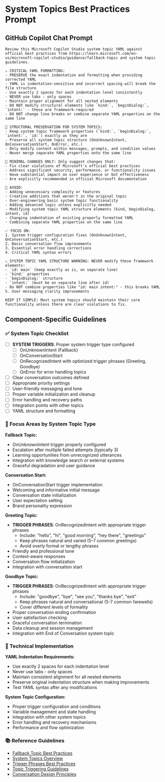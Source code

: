 # System Topics Best Practices Prompt

## GitHub Copilot Chat Prompt

```
Review this Microsoft Copilot Studio system topic YAML against official best practices from https://learn.microsoft.com/en-us/microsoft-copilot-studio/guidance/fallback-topic and system topic guidelines. 

⚠️ CRITICAL YAML FORMATTING: 
- PRESERVE the exact indentation and formatting when providing corrected YAML
- YAML is indentation-sensitive and incorrect spacing will break the file structure
- Use exactly 2 spaces for each indentation level consistently
- NEVER use tabs - only spaces
- Maintain proper alignment for all nested elements
- DO NOT modify structural elements like `kind:`, `beginDialog:`, `intent:` - these are framework-required
- DO NOT change line breaks or combine separate YAML properties on the same line

🚨 STRUCTURAL PRESERVATION FOR SYSTEM TOPICS:
- Keep system topic framework properties (`kind:`, `beginDialog:`, `intent:`, `id:`) exactly as they are
- Preserve all system topic structure (OnUnknownIntent, OnConversationStart, OnError, etc.)
- Only modify content within messages, prompts, and condition values
- Never merge separate YAML properties onto the same line

🎯 MINIMAL CHANGES ONLY: Only suggest changes that:
- Fix clear violations of Microsoft's official best practices
- Address significant security, performance, or functionality issues
- Have substantial impact on user experience or bot effectiveness
- Are explicitly recommended in official Microsoft documentation

🚫 AVOID:
- Adding unnecessary complexity or features
- Creative additions that weren't in the original topic
- Over-engineering basic system topic functionality
- Adding advanced logic unless explicitly needed
- Modifying system topic YAML structure elements (kind, beginDialog, intent, id)
- Changing indentation of existing properly formatted YAML
- Combining separate YAML properties on the same line

✅ FOCUS ON:
1. System trigger configuration fixes (OnUnknownIntent, OnConversationStart, etc.)
2. Basic conversation flow improvements
3. Essential error handling corrections
4. Critical YAML syntax errors

⚠️ SYSTEM TOPIC YAML STRUCTURE WARNING: NEVER modify these framework elements:
- `id: main` (keep exactly as is, on separate line)
- `kind:` properties 
- `beginDialog:` structure
- `intent:` (must be on separate line after id)
- Do NOT combine properties like "id: main intent:" - this breaks YAML
5. User messaging clarity improvements

KEEP IT SIMPLE: Most system topics should maintain their core functionality unless there are clear violations to fix.
```

## Component-Specific Guidelines

### ✅ System Topic Checklist
- [ ] **SYSTEM TRIGGERS**: Proper system trigger type configured
  - [ ] OnUnknownIntent (Fallback)
  - [ ] OnConversationStart 
  - [ ] OnRecognizedIntent with optimized trigger phrases (Greeting, Goodbye)
  - [ ] OnError for error handling topics
- [ ] Clear conversation outcomes defined
- [ ] Appropriate priority settings
- [ ] User-friendly messaging and tone
- [ ] Proper variable initialization and cleanup
- [ ] Error handling and recovery paths
- [ ] Integration points with other topics
- [ ] YAML structure and formatting

### 🎯 Focus Areas by System Topic Type

**Fallback Topic:**
- OnUnknownIntent trigger properly configured
- Escalation after multiple failed attempts (typically 3)
- Learning opportunities from unrecognized utterances
- Integration with knowledge search or external systems
- Graceful degradation and user guidance

**Conversation Start:**
- OnConversationStart trigger implementation
- Welcoming and informative initial message
- Conversation state initialization
- User expectation setting
- Brand personality expression

**Greeting Topic:**
- **TRIGGER PHRASES**: OnRecognizedIntent with appropriate trigger phrases
  - Include: "hello", "hi", "good morning", "hey there", "greetings"
  - Keep phrases natural and varied (5-7 common greetings)
  - Avoid overly formal or lengthy phrases
- Friendly and professional tone
- Context-aware responses
- Conversation flow initialization
- Integration with conversation start

**Goodbye Topic:**
- **TRIGGER PHRASES**: OnRecognizedIntent with appropriate trigger phrases  
  - Include: "goodbye", "bye", "see you", "thanks bye", "exit"
  - Keep phrases natural and conversational (5-7 common farewells)
  - Cover different levels of formality
- Proper conversation ending confirmation
- User satisfaction checking
- Graceful conversation termination
- Data cleanup and session management
- Integration with End of Conversation system topic

### 🔧 Technical Implementation

**YAML Indentation Requirements:**
- Use exactly 2 spaces for each indentation level
- Never use tabs - only spaces
- Maintain consistent alignment for all nested elements
- Preserve original indentation structure when making improvements
- Test YAML syntax after any modifications

**System Topic Configuration:**
- Proper trigger configuration and conditions
- Variable management and state handling
- Integration with other system topics
- Error handling and recovery mechanisms
- Performance and flow optimization

### 📚 Reference Guidelines
- [Fallback Topic Best Practices](https://learn.microsoft.com/en-us/microsoft-copilot-studio/guidance/fallback-topic)
- [System Topics Overview](https://learn.microsoft.com/en-us/microsoft-copilot-studio/authoring-system-topics)
- [Trigger Phrases Best Practices](https://learn.microsoft.com/en-us/microsoft-copilot-studio/guidance/trigger-phrases-best-practices)
- [Topic Triggering Guidelines](https://learn.microsoft.com/en-us/microsoft-copilot-studio/guidance/triggering-topics)
- [Conversation Design Principles](https://learn.microsoft.com/en-us/microsoft-copilot-studio/guidance/topic-authoring-best-practices)

